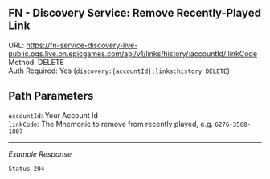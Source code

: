## FN - Discovery Service: Remove Recently-Played Link

URL: https://fn-service-discovery-live-public.ogs.live.on.epicgames.com/api/v1/links/history/:accountId/:linkCode \
Method: DELETE \
Auth Required: Yes (`discovery:{accountId}:links:history DELETE`)

## Path Parameters

`accountId`: Your Account Id <br/>
`linkCode`: The Mnemonic to remove from recently played, e.g. `6276-3568-1807`

---

_Example Response_

`Status 204`
